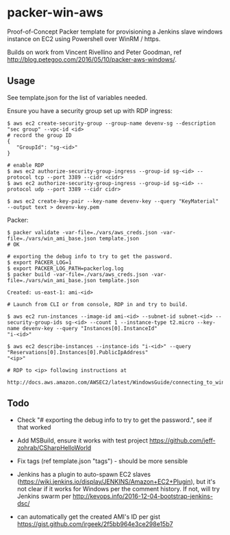 # packer-win-aws

Proof-of-Concept Packer template for provisioning a Jenkins slave
windows instance on EC2 using Powershell over WinRM / https.

Builds on work from Vincent Rivellino and Peter Goodman, ref
http://blog.petegoo.com/2016/05/10/packer-aws-windows/.

## Usage

See template.json for the list of variables needed.

Ensure you have a security group set up with RDP ingress:

    $ aws ec2 create-security-group --group-name devenv-sg --description "sec group" --vpc-id <id>
    # record the group ID
    {
       "GroupId": "sg-<id>"
    }

    # enable RDP
    $ aws ec2 authorize-security-group-ingress --group-id sg-<id> --protocol tcp --port 3389 --cidr <cidr>
    $ aws ec2 authorize-security-group-ingress --group-id sg-<id> --protocol udp --port 3389 --cidr cidr>

    $ aws ec2 create-key-pair --key-name devenv-key --query "KeyMaterial" --output text > devenv-key.pem

Packer:

    $ packer validate -var-file=./vars/aws_creds.json -var-file=./vars/win_ami_base.json template.json
    # OK

    # exporting the debug info to try to get the password.
    $ export PACKER_LOG=1
    $ export PACKER_LOG_PATH=packerlog.log
    $ packer build -var-file=./vars/aws_creds.json -var-file=./vars/win_ami_base.json template.json

    Created: us-east-1: ami-<id>

    # Launch from CLI or from console, RDP in and try to build.

    $ aws ec2 run-instances --image-id ami-<id> --subnet-id subnet-<id> --security-group-ids sg-<id> --count 1 --instance-type t2.micro --key-name devenv-key --query "Instances[0].InstanceId"
    "i-<id>"

    $ aws ec2 describe-instances --instance-ids "i-<id>" --query "Reservations[0].Instances[0].PublicIpAddress"
    "<ip>"

    # RDP to <ip> following instructions at
      http://docs.aws.amazon.com/AWSEC2/latest/WindowsGuide/connecting_to_windows_instance.html



## Todo

* Check "# exporting the debug info to try to get the password.", see if that worked

* Add MSBuild, ensure it works with test project
  https://github.com/jeff-zohrab/CSharpHelloWorld

* Fix tags (ref template.json "tags") - should be more sensible

* Jenkins has a plugin to auto-spawn EC2 slaves
  (https://wiki.jenkins.io/display/JENKINS/Amazon+EC2+Plugin), but
  it's not clear if it works for Windows per the comment history.  If
  not, will try Jenkins swarm per
  http://kevops.info/2016-12-04-bootstrap-jenkins-dsc/

* can automatically get the created AMI's ID per gist
  https://gist.github.com/irgeek/2f5bb964e3ce298e15b7